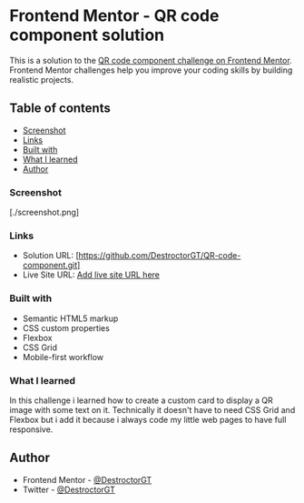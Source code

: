 # Frontend Mentor - QR code component solution

This is a solution to the [QR code component challenge on Frontend Mentor](https://www.frontendmentor.io/challenges/qr-code-component-iux_sIO_H). Frontend Mentor challenges help you improve your coding skills by building realistic projects.

## Table of contents

- [Screenshot](#screenshot)
- [Links](#links)
- [Built with](#built-with)
- [What I learned](#what-i-learned)
- [Author](#author)

### Screenshot

[./screenshot.png]

### Links

- Solution URL: [https://github.com/DestroctorGT/QR-code-component.git]
- Live Site URL: [Add live site URL here](https://your-live-site-url.com)

### Built with

- Semantic HTML5 markup
- CSS custom properties
- Flexbox
- CSS Grid
- Mobile-first workflow

### What I learned

In this challenge i learned how to create a custom card to display a QR image with some text on it.
Technically it doesn't have to need CSS Grid and Flexbox but i add it because i always code my little web pages to have full responsive.

## Author

- Frontend Mentor - [@DestroctorGT](https://www.frontendmentor.io/profile/DestroctorGT)
- Twitter - [@DestroctorGT](https://twitter.com/destroctorgt)
